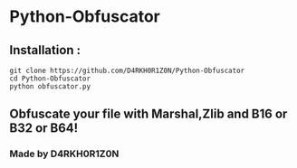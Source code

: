 # Python-Obfuscator

## Installation :

```
git clone https://github.com/D4RKH0R1Z0N/Python-Obfuscator
cd Python-Obfuscator
python obfuscator.py
```

## Obfuscate your file with Marshal,Zlib and B16 or B32 or B64!
### Made by D4RKH0R1Z0N
